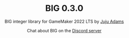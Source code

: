 <h1 align="center">BIG 0.3.0</h1>

<p align="center">BIG integer library for GameMaker 2022 LTS by <a href="https://www.jujuadams.com/" target="_blank">Juju Adams</a></p>

<p align="center">Chat about BIG on the <a href="https://discord.gg/8krYCqr">Discord server</a></p>

&nbsp;
